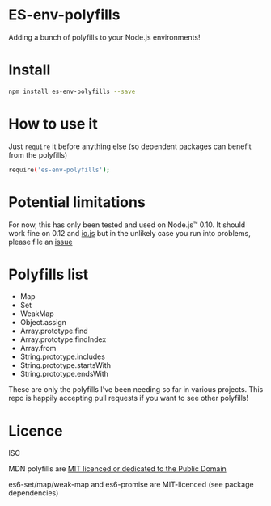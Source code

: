 # ES-env-polyfills

Adding a bunch of polyfills to your Node.js environments!


# Install

````sh
npm install es-env-polyfills --save
````


# How to use it

Just `require` it before anything else (so dependent packages can benefit from the polyfills)

````sh
require('es-env-polyfills');
````


# Potential limitations

For now, this has only been tested and used on Node.js™ 0.10.
It should work fine on 0.12 and [io.js](es6-promise) but in the unlikely case you run into problems, please file an [issue](https://github.com/DavidBruant/ES-env-polyfills/issues/new)


# Polyfills list

* Map
* Set
* WeakMap
* Object.assign
* Array.prototype.find
* Array.prototype.findIndex
* Array.from
* String.prototype.includes
* String.prototype.startsWith
* String.prototype.endsWith

These are only the polyfills I've been needing so far in various projects. This repo is happily accepting pull requests if you want to see other polyfills!

# Licence

ISC

MDN polyfills are [MIT licenced or dedicated to the Public Domain](https://developer.mozilla.org/en-US/docs/MDN/About#Copyrights_and_licenses)

es6-set/map/weak-map and es6-promise are MIT-licenced (see package dependencies)
